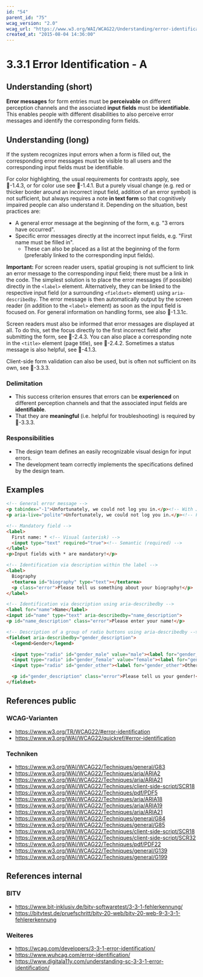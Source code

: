 ```yaml
---
id: "54"
parent_id: "75"
wcag_version: "2.0"
wcag_url: "https://www.w3.org/WAI/WCAG22/Understanding/error-identification.html"
created_at: "2015-08-04 14:36:00"
---
```


# 3.3.1 Error Identification - A

## Understanding (short)

**Error messages** for form entries must be **perceivable** on different perception channels and the associated **input fields** must be **identifiable**. This enables people with different disabilities to also perceive error messages and identify the corresponding form fields.

## Understanding (long)

If the system recognizes input errors when a form is filled out, the corresponding error messages must be visible to all users and the corresponding input fields must be identifiable.

For color highlighting, the usual requirements for contrasts apply, see 📜-1.4.3, or for color use see 📜-1.4.1. But a purely visual change (e.g. red or thicker border around an incorrect input field, addition of an error symbol) is not sufficient, but always requires a note **in text form** so that cognitively impaired people can also understand it. Depending on the situation, best practices are:

- A general error message at the beginning of the form, e.g. "3 errors have occurred".
- Specific error messages directly at the incorrect input fields, e.g. "First name must be filled in".
    - These can also be placed as a list at the beginning of the form (preferably linked to the corresponding input fields).

**Important:** For screen reader users, spatial grouping is not sufficient to link an error message to the corresponding input field; there must be a link in the code. The simplest solution is to place the error messages (if possible) directly in the `<label>` element. Alternatively, they can be linked to the respective input field (or a surrounding `<fieldset>` element) using `aria-describedby`. The error message is then automatically output by the screen reader (in addition to the `<label>` element) as soon as the input field is focused on. For general information on handling forms, see also 📜-1.3.1c.

Screen readers must also be informed that error messages are displayed at all. To do this, set the focus directly to the first incorrect field after submitting the form, see 📜-2.4.3. You can also place a corresponding note in the `<title>` element (page title), see 📜-2.4.2. Sometimes a status message is also helpful, see 📜-4.1.3.

Client-side form validation can also be used, but is often not sufficient on its own, see 📜-3.3.3.

### Delimitation

- This success criterion ensures that errors can be **experienced** on different perception channels and that the associated input fields are **identifiable**.
- That they are **meaningful** (i.e. helpful for troubleshooting) is required by 📜-3.3.3.

### Responsibilities

- The design team defines an easily recognizable visual design for input errors.
- The development team correctly implements the specifications defined by the design team.

## Examples

```html
<!-- General error message -->
<p tabindex="-1">Unfortunately, we could not log you in.</p><!-- With JavaScript focus() for page refresh -->
<p aria-live="polite">Unfortunately, we could not log you in.</p><!-- For single-page app -->

<!-- Mandatory field -->
<label>
  First name: * <!-- Visual (asterisk) -->
  <input type="text" required="true"><!-- Semantic (required) -->
</label>
<p>Input fields with * are mandatory!</p>

<!-- Identification via description within the label -->
<label>
  Biography
  <textarea id="biography" type="text"></textarea>
  <p class="error">Please tell us something about your biography!</p>
</label>

<!-- Identification via description using aria-describedby -->
<label for="name">Name</label>
<input id="name" type="text" aria-describedby="name_description">
<p id="name_description" class="error">Please enter your name!</p>

<!-- Description of a group of radio buttons using aria-describedby -->
<fieldset aria-describedby="gender_description">
  <legend>Gender</legend>

  <input type="radio" id="gender_male" value="male"><label for="gender_male">Male</label>
  <input type="radio" id="gender_female" value="female"><label for="gender_female">Female</label>
  <input type="radio" id="gender_other"><label for="gender_other">Other</label>

  <p id="gender_description" class="error">Please tell us your gender!</p>
</fieldset>
```

## References public

### WCAG-Varianten
- <https://www.w3.org/TR/WCAG22/#error-identification>
- <https://www.w3.org/WAI/WCAG22/quickref/#error-identification>

### Techniken
- <https://www.w3.org/WAI/WCAG22/Techniques/general/G83>
- <https://www.w3.org/WAI/WCAG22/Techniques/aria/ARIA2>
- <https://www.w3.org/WAI/WCAG22/Techniques/aria/ARIA21>
- <https://www.w3.org/WAI/WCAG22/Techniques/client-side-script/SCR18>
- <https://www.w3.org/WAI/WCAG22/Techniques/pdf/PDF5>
- <https://www.w3.org/WAI/WCAG22/Techniques/aria/ARIA18>
- <https://www.w3.org/WAI/WCAG22/Techniques/aria/ARIA19>
- <https://www.w3.org/WAI/WCAG22/Techniques/aria/ARIA21>
- <https://www.w3.org/WAI/WCAG22/Techniques/general/G84>
- <https://www.w3.org/WAI/WCAG22/Techniques/general/G85>
- <https://www.w3.org/WAI/WCAG22/Techniques/client-side-script/SCR18>
- <https://www.w3.org/WAI/WCAG22/Techniques/client-side-script/SCR32>
- <https://www.w3.org/WAI/WCAG22/Techniques/pdf/PDF22>
- <https://www.w3.org/WAI/WCAG22/Techniques/general/G139>
- <https://www.w3.org/WAI/WCAG22/Techniques/general/G199>

## References internal

### BITV
- <https://www.bit-inklusiv.de/bitv-softwaretest/3-3-1-fehlerkennung/>
- <https://bitvtest.de/pruefschritt/bitv-20-web/bitv-20-web-9-3-3-1-fehlererkennung>

### Weiteres
- <https://wcag.com/developers/3-3-1-error-identification/>
- <https://www.wuhcag.com/error-identification/>
- <https://www.digitala11y.com/understanding-sc-3-3-1-error-identification/>